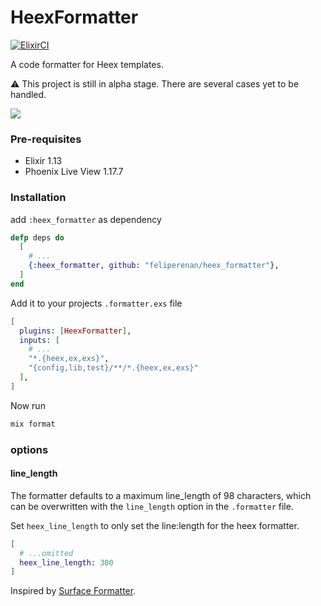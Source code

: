 # HeexFormatter

[![ElixirCI](https://github.com/feliperenan/heex_formatter/actions/workflows/elixir.yml/badge.svg)](https://github.com/feliperenan/heex_formatter/actions/workflows/elixir.yml)

A code formatter for Heex templates.

:warning: This project is still in alpha stage. There are several cases yet to be handled.

![](examples/example.gif)

### Pre-requisites

* Elixir 1.13
* Phoenix Live View 1.17.7

### Installation

add `:heex_formatter` as dependency

```elixir
defp deps do
  [
    # ...
    {:heex_formatter, github: "feliperenan/heex_formatter"},
  ]
end
```

Add it to your projects `.formatter.exs` file

```elixir
[
  plugins: [HeexFormatter],
  inputs: [
    # ...
    "*.{heex,ex,exs}",
    "{config,lib,test}/**/*.{heex,ex,exs}"
  ],
]
```

Now run

```elixir
mix format
```

### options

#### line_length

The formatter defaults to a maximum line_length of 98 characters, which can be overwritten with the `line_length` option in the `.formatter` file.

Set `heex_line_length` to only set the line:length for the heex formatter.

```elixir
[
  # ...omitted
  heex_line_length: 300
]
```

Inspired by [Surface Formatter](https://github.com/surface-ui/surface_formatter).
